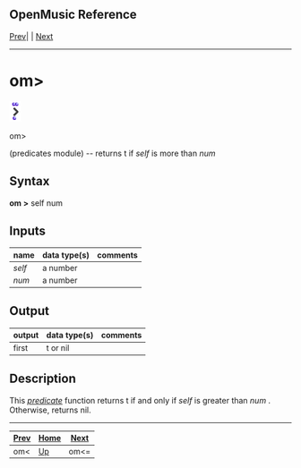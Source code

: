 OpenMusic Reference  
---  
[Prev](omlessthan)| | [Next](omlessorequal)  
  
* * *

# om>

![](figures/functions/predicates/omgreaterthan.png)

  
  
om>  
  
(predicates module) \-- returns t if  _self_  is more than  _num_   

## Syntax

   **om >**  self num  

## Inputs

name| data type(s)| comments  
---|---|---  
  _self_ |  a number|  
  _num_ |  a number|  
  
## Output

output| data type(s)| comments  
---|---|---  
first| t or nil|  
  
## Description

This [_predicate_](glossary#PREDICATE) function returns t if and only if
 _self_  is greater than  _num_ . Otherwise, returns nil.

* * *

[Prev](omlessthan)| [Home](index)| [Next](omlessorequal)  
---|---|---  
om<| [Up](funcref.main)| om<=

